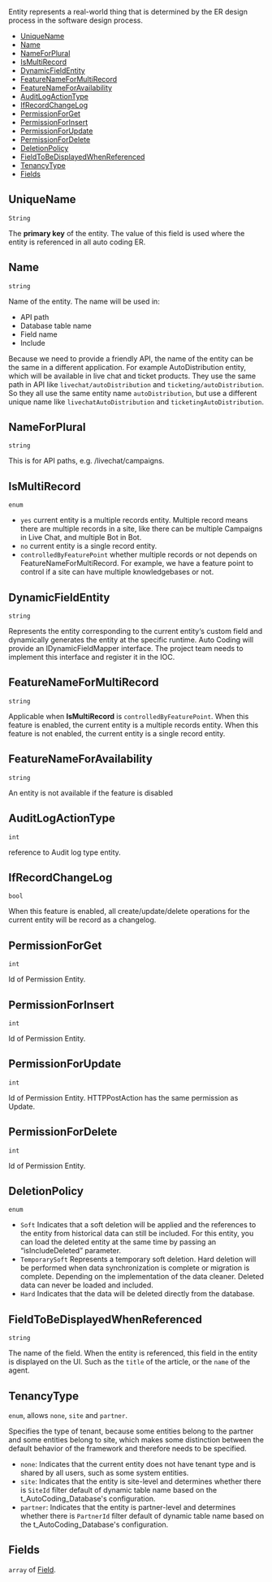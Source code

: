 Entity represents a real-world thing that is determined by the ER design process in the software design process.

- [UniqueName](#UniqueName)
- [Name](#Name)
- [NameForPlural](#NameForPlural)
- [IsMultiRecord](#IsMultiRecord)
- [DynamicFieldEntity](#DynamicFieldEntity)
- [FeatureNameForMultiRecord](#FeatureNameForMultiRecord)
- [FeatureNameForAvailability](#FeatureNameForAvailability)
- [AuditLogActionType](#AuditLogActionType)
- [IfRecordChangeLog](#IfRecordChangeLog)
- [PermissionForGet](#PermissionForGet)
- [PermissionForInsert](#PermissionForInsert)
- [PermissionForUpdate](#PermissionForUpdate)
- [PermissionForDelete](#PermissionForDelete)
- [DeletionPolicy](#DeletionPolicy)
- [FieldToBeDisplayedWhenReferenced](#FieldToBeDisplayedWhenReferenced)
- [TenancyType](#TenancyType)
- [Fields](#Fields)

## UniqueName

`String`

The **primary key** of the entity. The value of this field is used where the entity is referenced in all auto coding ER.

## Name
`string`

Name of the entity. The name will be used in:
- API path
- Database table name
- Field name
- Include

Because we need to provide a friendly API, the name of the entity can be the same in a different application. For example AutoDistribution entity, which will be available in live chat and ticket products. They use the same path in API like `livechat/autoDistribution` and `ticketing/autoDistribution`. So they all use the same entity name `autoDistribution`, but use a different unique name like `livechatAutoDistribution` and `ticketingAutoDistribution`.

## NameForPlural

`string`

This is for API paths, e.g. /livechat/campaigns.

## IsMultiRecord

`enum`

- `yes` current entity is a multiple records entity. Multiple record means there are multiple records in a site, like there can be multiple Campaigns in Live Chat, and multiple Bot in Bot.
- `no` current entity is a single record entity. 
- `controlledByFeaturePoint` whether multiple records or not depends on FeatureNameForMultiRecord. For example, we have a feature point to control if a site can have multiple knowledgebases or not.


## DynamicFieldEntity

`string`

Represents the entity corresponding to the current entity‘s custom field and dynamically generates the entity at the specific runtime. Auto Coding will provide an IDynamicFieldMapper interface. The project team needs to implement this interface and register it in the IOC.

## FeatureNameForMultiRecord

`string`

Applicable when <b>IsMultiRecord</b> is `controlledByFeaturePoint`. When this feature is enabled, the current entity is a multiple records entity. When this feature is not enabled, the current entity is a single record entity. 

## FeatureNameForAvailability

`string`

An entity is not available if the feature is disabled

## AuditLogActionType

`int`

reference to Audit log type entity. 

## IfRecordChangeLog

`bool`

When this feature is enabled, all create/update/delete operations for the current entity will be record as a changelog.

## PermissionForGet

`int`

Id of Permission Entity.

## PermissionForInsert

`int`

Id of Permission Entity.

## PermissionForUpdate

`int`

Id of Permission Entity. HTTPPostAction has the same permission as Update.

## PermissionForDelete

`int`

Id of Permission Entity.

## DeletionPolicy

`enum`

- `Soft` Indicates that a soft deletion will be applied and the references to the entity from historical data can still be included. For this entity, you can load the deleted entity at the same time by passing an “isIncludeDeleted” parameter. 
- `TemporarySoft` Represents a temporary soft deletion. Hard deletion will be performed when data synchronization is complete or migration is complete. Depending on the implementation of the data cleaner. Deleted data can never be loaded and included.
- `Hard` Indicates that the data will be deleted directly from the database.


## FieldToBeDisplayedWhenReferenced

`string`

The name of the field. When the entity is referenced, this field in the entity is displayed on the UI. Such as the `title` of the article, or the `name` of the agent.

## TenancyType
`enum`, allows `none`, `site` and `partner`.

Specifies the type of tenant, because some entities belong to the partner and some entities belong to site, which makes some distinction between the default behavior of the framework and therefore needs to be specified.
- `none`: Indicates that the current entity does not have tenant type and is shared by all users, such as some system entities.
- `site`: Indicates that the entity is site-level and determines whether there is `SiteId` filter default of dynamic table name based on the t_AutoCoding_Database's configuration.
- `partner`: Indicates that the entity is partner-level and determines whether there is `PartnerId` filter default of dynamic table name based on the t_AutoCoding_Database's configuration.

## Fields 

`array` of [Field](/References/Field).


